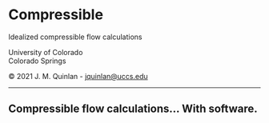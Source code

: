 # Compressible
Idealized compressible flow calculations

University of Colorado  
Colorado Springs  

©️ 2021 J. M. Quinlan - jquinlan@uccs.edu
***

## Compressible flow calculations... With software.




